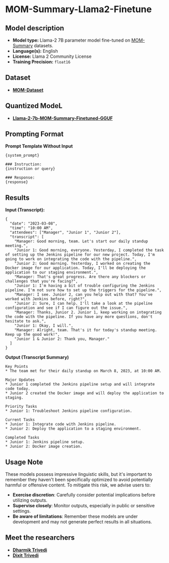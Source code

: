 # MOM-Summary-Llama2-Finetune

## Model description

- **Model type:** Llama-2 7B parameter model fine-tuned on [MOM-Summary](https://huggingface.co/datasets/sasvata/MOM-Summary)  datasets.
- **Language(s):** English
- **License:** Llama 2 Community License
- **Training Precision:** `float16`

## Dataset

- [**MOM-Dataset**](https://huggingface.co/datasets/sasvata/MOM-Summary)

## Quantized ModeL

- [**Llama-2-7b-MOM-Summary-Finetuned-GGUF**](https://huggingface.co/sasvata/Llama2-7b-MOM-Summary-Finetuned-GGUF/blob/main/Llama-2-7b-MOM_Summar.Q2_K.gguf)

## Prompting Format

**Prompt Template Without Input**

```
{system_prompt}

### Instruction:
{instruction or query}

### Response:
{response}
```

## Results

**Input (Transcript):**
```
{
  "date": "2023-03-08",
  "time": "10:00 AM",
  "attendees": ["Manager", "Junior 1", "Junior 2"],
  "transcript": [
    "Manager: Good morning, team. Let's start our daily standup meeting.",
    "Junior 1: Good morning, everyone. Yesterday, I completed the task of setting up the Jenkins pipeline for our new project. Today, I'm going to work on integrating the code with the pipeline.",
    "Junior 2: Good morning. Yesterday, I worked on creating the Docker image for our application. Today, I'll be deploying the application to our staging environment.",
    "Manager: That's great progress. Are there any blockers or challenges that you're facing?",
    "Junior 1: I'm having a bit of trouble configuring the Jenkins pipeline. I'm not sure how to set up the triggers for the pipeline.",
    "Manager: I see. Junior 2, can you help out with that? You've worked with Jenkins before, right?",
    "Junior 2: Sure, I can help. I'll take a look at the pipeline configuration and see if I can figure out the issue.",
    "Manager: Thanks, Junior 2. Junior 1, keep working on integrating the code with the pipeline. If you have any more questions, don't hesitate to ask.",
    "Junior 1: Okay, I will.",
    "Manager: Alright, team. That's it for today's standup meeting. Keep up the good work!",
    "Junior 1 & Junior 2: Thank you, Manager."
  ]
}
```

**Output (Transcript Summary)**
```
Key Points
* The team met for their daily standup on March 8, 2023, at 10:00 AM.

Major Updates
* Junior 1 completed the Jenkins pipeline setup and will integrate code today.
* Junior 2 created the Docker image and will deploy the application to staging.

Priority Tasks
* Junior 1: Troubleshoot Jenkins pipeline configuration.

Current Tasks
* Junior 1: Integrate code with Jenkins pipeline.
* Junior 2: Deploy the application to a staging environment.

Completed Tasks
* Junior 1: Jenkins pipeline setup.
* Junior 2: Docker image creation. 
```

## Usage Note

These models possess impressive linguistic skills, but it's important to remember they haven't been specifically optimized to avoid potentially harmful or offensive content. To mitigate this risk, we advise users to:

- **Exercise discretion**: Carefully consider potential implications before utilizing outputs.
- **Supervise closely**: Monitor outputs, especially in public or sensitive settings.
- **Be aware of limitations**: Remember these models are under development and may not generate perfect results in all situations.

## Meet the researchers

- [**Dharmik Trivedi**](https://huggingface.co/Mr-TD)
- [**Dixit Trivedi**](https://www.linkedin.com/in/dixit-trivedi/)
